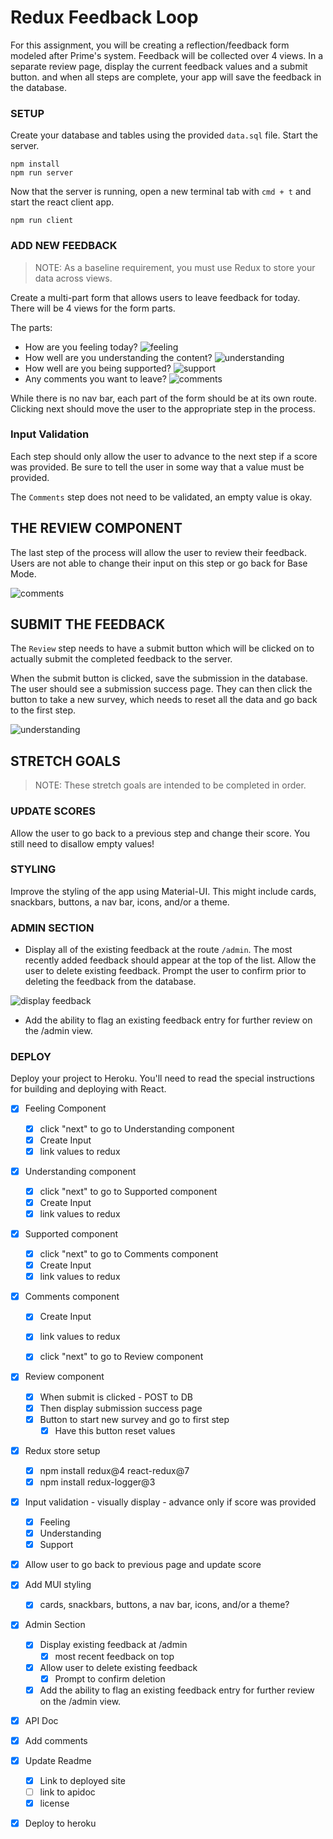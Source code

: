 # Redux Feedback Loop

For this assignment, you will be creating a reflection/feedback form modeled after Prime's system. Feedback will be collected over 4 views. In a separate review page, display the current feedback values and a submit button. and when all steps are complete, your app will save the feedback in the database. 

### SETUP

Create your database and tables using the provided `data.sql` file. Start the server.

```
npm install
npm run server
```

Now that the server is running, open a new terminal tab with `cmd + t` and start the react client app.

```
npm run client
```

### ADD NEW FEEDBACK

> NOTE: As a baseline requirement, you must use Redux to store your data across views.

Create a multi-part form that allows users to leave feedback for today. 
There will be 4 views for the form parts.

The parts:
- How are you feeling today?
![feeling](wireframes/feeling.png)
- How well are you understanding the content?
![understanding](wireframes/understanding.png)
- How well are you being supported?
![support](wireframes/supported.png)
- Any comments you want to leave?
![comments](wireframes/comments.png)

While there is no nav bar, each part of the form should be at its own route. Clicking next should move the user to the appropriate step in the process.

### Input Validation

Each step should only allow the user to advance to the next step if a score was provided. Be sure to tell the user in some way that a value must be provided.

The `Comments` step does not need to be validated, an empty value is okay.

## THE REVIEW COMPONENT

The last step of the process will allow the user to review their feedback. Users are not able to change their input on this step or go back for Base Mode. 

![comments](wireframes/review-active.png)

## SUBMIT THE FEEDBACK

The `Review` step needs to have a submit button which will be clicked on to actually submit the completed feedback to the server.

When the submit button is clicked, save the submission in the database. The user should see a submission success page. They can then click the button to take a new survey, which needs to reset all the data and go back to the first step.

![understanding](wireframes/page-five.png)


## STRETCH GOALS

> NOTE: These stretch goals are intended to be completed in order.

### UPDATE SCORES

Allow the user to go back to a previous step and change their score. You still need to disallow empty values!

### STYLING
Improve the styling of the app using Material-UI. This might include cards, snackbars, buttons, a nav bar, icons, and/or a theme. 

### ADMIN SECTION

- Display all of the existing feedback at the route `/admin`. The most recently added feedback should appear at the top of the list. Allow the user to delete existing feedback. Prompt the user to confirm prior to deleting the feedback from the database.

![display feedback](wireframes/admin.png)

- Add the ability to flag an existing feedback entry for further review on the /admin view.

### DEPLOY
Deploy your project to Heroku. You'll need to read the special instructions for building and deploying with React. 


- [X] Feeling Component
    - [X] click "next" to go to Understanding component
    - [X] Create Input
    - [X] link values to redux

- [X] Understanding component
    - [X] click "next" to go to Supported component
    - [X] Create Input
    - [X] link values to redux

- [X] Supported component
    - [X] click "next" to go to Comments component
    - [X] Create Input
    - [X] link values to redux

- [X] Comments component
    - [X] Create Input
    - [X] link values to redux
    - [X] click "next" to go to Review component


- [X] Review component
    - [X] When submit is clicked - POST to DB
    - [X] Then display submission success page
    - [X] Button to start new survey and go to first step
        - [X] Have this button reset values

- [X] Redux store setup
    - [X] npm install redux@4 react-redux@7
    - [X] npm install redux-logger@3

- [X] Input validation - visually display - advance only if score was provided
    - [X] Feeling
    - [X] Understanding
    - [X] Support
    
- [X] Allow user to go back to previous page and update score

- [X] Add MUI styling
    - [X] cards, snackbars, buttons, a nav bar, icons, and/or a theme?

- [X] Admin Section
    - [X] Display existing feedback at /admin
        - [X] most recent feedback on top
    - [X] Allow user to delete existing feedback
        - [X] Prompt to confirm deletion 
    - [X] Add the ability to flag an existing feedback entry for further review on the /admin view.

- [X] API Doc
- [X] Add comments
- [X] Update Readme   
    - [X] Link to deployed site
    - [ ] link to apidoc
    - [X] license

- [X] Deploy to heroku